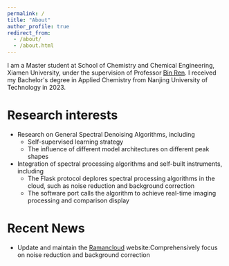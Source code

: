 ```yaml
---
permalink: /
title: "About"
author_profile: true
redirect_from: 
  - /about/
  - /about.html
---
```


I am a Master student at School of Chemistry and Chemical Engineering, Xiamen University, under the supervision of Professor [Bin Ren](https://bren.xmu.edu.cn).
I received my Bachelor's degree in Applied Chemistry from Nanjing University of Technology in 2023.

Research interests
======
* Research on General Spectral Denoising Algorithms, including
  * Self-supervised learning strategy
  * The influence of different model architectures on different peak shapes
* Integration of spectral processing algorithms and self-built instruments, including
  * The Flask protocol deplores spectral processing algorithms in the cloud, such as noise reduction and background correction
  * The software port calls the algorithm to achieve real-time imaging processing and comparison display

Recent News
======
* Update and maintain the [Ramancloud](https://ramancloud.xmu.edu.cn) website:Comprehensively focus on noise reduction and background correction 
